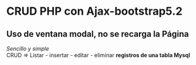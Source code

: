 # CRUD PHP con Ajax-bootstrap5.2
## Uso de ventana modal, no se recarga la Página <br>
<em>  Sencillo y simple </em><br>
CRUD => Listar - insertar - editar - eliminar  <strong>registros de una tabla Mysql</strong>
